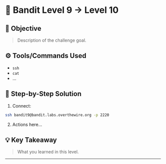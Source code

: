 # 🔐 Bandit Level 9 → Level 10

## 🎯 Objective
> Description of the challenge goal.

## ⚙️ Tools/Commands Used
- `ssh`
- `cat`
- ...

## 🧠 Step-by-Step Solution

1. Connect:
```bash
ssh bandit9@bandit.labs.overthewire.org -p 2220
```

2. Actions here...

## 💡 Key Takeaway
> What you learned in this level.

---
